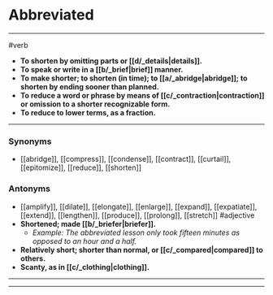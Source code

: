 # Abbreviated
---
#verb
- **To shorten by omitting parts or [[d/_details|details]].**
- **To speak or write in a [[b/_brief|brief]] manner.**
- **To make shorter; to shorten (in time); to [[a/_abridge|abridge]]; to shorten by ending sooner than planned.**
- **To reduce a word or phrase by means of [[c/_contraction|contraction]] or omission to a shorter recognizable form.**
- **To reduce to lower terms, as a fraction.**
---
### Synonyms
- [[abridge]], [[compress]], [[condense]], [[contract]], [[curtail]], [[epitomize]], [[reduce]], [[shorten]]
### Antonyms
- [[amplify]], [[dilate]], [[elongate]], [[enlarge]], [[expand]], [[expatiate]], [[extend]], [[lengthen]], [[produce]], [[prolong]], [[stretch]]
#adjective
- **Shortened; made [[b/_briefer|briefer]].**
	- _Example: The abbreviated lesson only took fifteen minutes as opposed to an hour and a half._
- **Relatively short; shorter than normal, or [[c/_compared|compared]] to others.**
- **Scanty, as in [[c/_clothing|clothing]].**
---
---
